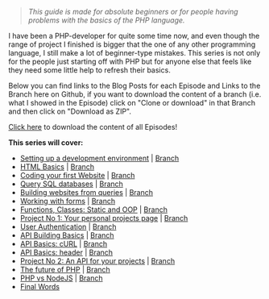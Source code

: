>*This guide is made for absolute beginners or for people having problems with the basics of the PHP language.*

I have been a PHP-developer for quite some time now, and even though the range of project I finished is bigger that the one of any other programming language, I still make a lot of beginner-type mistakes. 
This series is not only for the people just starting off with PHP but for anyone else that feels like they need some little help to refresh their basics.

Below you can find links to the Blog Posts for each Episode and Links to the Branch here on Github, if you want to download the content of a branch (i.e. what I showed in the Episode) click on "Clone or download" in that Branch and then click on "Download as ZIP".

[Click here](https://github.com/lucakiebel/php-for-beginners/tree/All-Episodes) to download the content of all Episodes!

**This series will cover:**

* [Setting up a development environment](https://blog.luca-kiebel.de/phpfb-environment) | [Branch](https://github.com/lucakiebel/php-for-beginners/tree/Setting-up-a-development-environment)
* [HTML Basics](https://blog.luca-kiebel.de/phpfb-html) | [Branch](https://github.com/lucakiebel/php-for-beginners/tree/HTML-Basics)
* [Coding your first Website](https://blog.luca-kiebel.de/phpfb-first-website) | [Branch](https://github.com/lucakiebel/php-for-beginners/tree/Coding-your-first-Website)
* [Query SQL databases](https://blog.luca-kiebel.de/phpfb-sql) | [Branch](https://github.com/lucakiebel/php-for-beginners/tree/Query-SQL-databases)
* [Building websites from queries](https://blog.luca-kiebel.de/phpfb-build-from-sql) | [Branch](https://github.com/lucakiebel/php-for-beginners/tree/Building-websites-from-queries)
* [Working with forms](https://blog.luca-kiebel.de/phpfb-forms) | [Branch](https://github.com/lucakiebel/php-for-beginners/tree/Working-with-forms)
* [Functions, Classes: Static and OOP](https://blog.luca-kiebel.de/phpfb-functions-classes) | [Branch](https://github.com/lucakiebel/php-for-beginners/tree/Functions-Classes-Static-and-OOP)
* [Project No 1: Your personal projects page](https://blog.luca-kiebel.de/phpfb-project1) | [Branch](https://github.com/lucakiebel/php-for-beginners/tree/Project-No-1)
* [User Authentication](https://blog.luca-kiebel.de/phpfb-auth) | [Branch](https://github.com/lucakiebel/php-for-beginners/tree/User-Authentication)
* [API Building Basics](https://blog.luca-kiebel.de/phpfb-api) | [Branch](https://github.com/lucakiebel/php-for-beginners/tree/API-Building-Basics)
* [API Basics: cURL](https://blog.luca-kiebel.de/phpfb-api-curl) | [Branch](https://github.com/lucakiebel/php-for-beginners/tree/API-Basics-cURL)
* [API Basics: header](https://blog.luca-kiebel.de/phpfb-api-header) | [Branch](https://github.com/lucakiebel/php-for-beginners/tree/API-Basics-header)
* [Project No 2: An API for your projects](https://blog.luca-kiebel.de/phpfb-project2) | [Branch](https://github.com/lucakiebel/php-for-beginners/tree/Project-No-2)
* [The future of PHP](https://blog.luca-kiebel.de/phpfb-future) | [Branch](https://github.com/lucakiebel/php-for-beginners/tree/The-future-of-PHP)
* [PHP vs NodeJS](https://blog.luca-kiebel.de/phpfb-php-node) | [Branch](https://github.com/lucakiebel/php-for-beginners/tree/PHP-vs-NodeJS)
* [Final Words](https://blog.luca-kiebel.de/phpfb-final)

